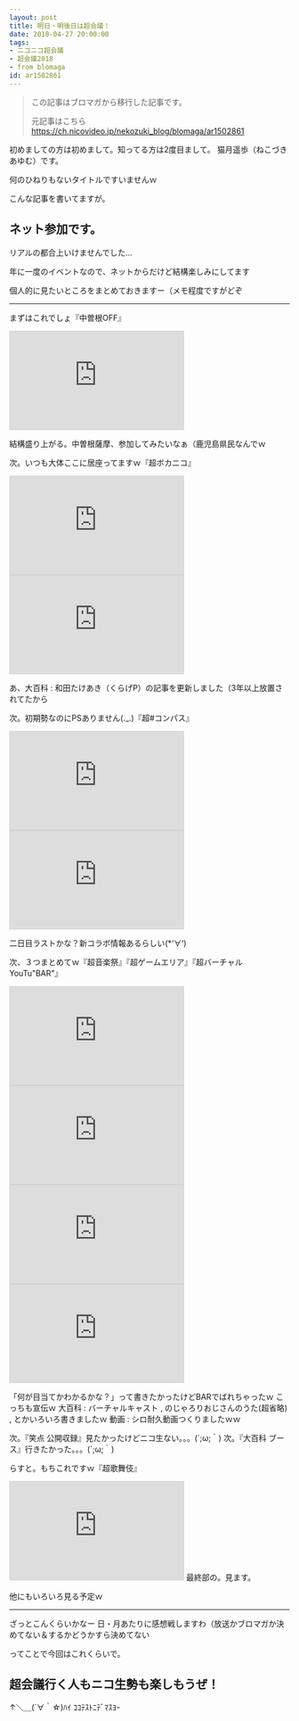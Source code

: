 ```yaml
---
layout: post
title: 明日・明後日は超会議！
date: 2018-04-27 20:00:00
tags: 
- ニコニコ超会議
- 超会議2018
- from blomaga
id: ar1502861
---
```

> この記事はブロマガから移行した記事です。
>
> 元記事はこちら
> https://ch.nicovideo.jp/nekozuki_blog/blomaga/ar1502861

初めましての方は初めまして。知ってる方は2度目まして。
猫月遥歩（ねこづきあゆむ）です。

何のひねりもないタイトルですいませんｗ

<!-- more -->

こんな記事を書いてますが。
## ネット参加です。
リアルの都合上いけませんでした...

年に一度のイベントなので、ネットからだけど結構楽しみにしてます

個人的に見たいところをまとめておきますー（メモ程度ですがどぞ

---

まずはこれでしょ『中曽根OFF』
<iframe width="312" height="176" src="https://live.nicovideo.jp/embed/lv311953705" scrolling="no" style="border:solid 1px #d0d0d0; background-color: #f6f6f6;" frameborder="0"><a href="https://live.nicovideo.jp/watch/lv311953705">オープニングセレモニー中曽根OFF@ニコニコ超会議2018</a></iframe>

結構盛り上がる。中曽根薩摩、参加してみたいなぁ（鹿児島県民なんでｗ

次。いつも大体ここに居座ってますｗ『超ボカニコ』
<iframe width="312" height="176" src="https://live.nicovideo.jp/embed/lv312035493" scrolling="no" style="border:solid 1px #d0d0d0; background-color: #f6f6f6;" frameborder="0"><a href="https://live.nicovideo.jp/watch/lv312035493">超ボカニコ2018 supported by 東武トップツアーズ@ニコニコ超会議2018[DAY1]</a></iframe><iframe width="312" height="176" src="https://live.nicovideo.jp/embed/lv312035495" scrolling="no" style="border:solid 1px #d0d0d0; background-color: #f6f6f6;" frameborder="0"><a href="https://live.nicovideo.jp/watch/lv312035495">超ボカニコ2018 supported by 東武トップツアーズ@ニコニコ超会議2018[DAY2]</a></iframe>

あ、大百科 : 和田たけあき（くらげP）の記事を更新しました（3年以上放置されてたから

次。初期勢なのにPSありません(._.)『超#コンパス』
<iframe width="312" height="176" src="https://live.nicovideo.jp/embed/lv311523557" scrolling="no" style="border:solid 1px #d0d0d0; background-color: #f6f6f6;" frameborder="0"><a href="https://live.nicovideo.jp/watch/lv311523557">【豪華ゲスト多数出演】超「#コンパス」ステージ@ニコニコ超会議2018[DAY1]</a></iframe><iframe width="312" height="176" src="https://live.nicovideo.jp/embed/lv311523608" scrolling="no" style="border:solid 1px #d0d0d0; background-color: #f6f6f6;" frameborder="0"><a href="https://live.nicovideo.jp/watch/lv311523608">【豪華ゲスト多数出演】超「#コンパス」ステージ@ニコニコ超会議2018[DAY2]</a></iframe>

二日目ラストかな？新コラボ情報あるらしい(*‘∀‘)

次、３つまとめてｗ『超音楽祭』『超ゲームエリア』『超バーチャルYouTu"BAR"』
<iframe width="312" height="176" src="https://live.nicovideo.jp/embed/lv312120280" scrolling="no" style="border:solid 1px #d0d0d0; background-color: #f6f6f6;" frameborder="0"><a href="https://live.nicovideo.jp/watch/lv312120280">【キズナアイ,小林幸子,脳みそ夫 など出演】超音楽祭2018@ニコニコ超会議2018[DAY2]</a></iframe><iframe width="312" height="176" src="https://live.nicovideo.jp/embed/lv312409980" scrolling="no" style="border:solid 1px #d0d0d0; background-color: #f6f6f6;" frameborder="0"><a href="https://live.nicovideo.jp/watch/lv312409980">Siro GAMES ~ニコニコ超会議出張版~@ニコニコ超会議2018</a></iframe><iframe width="312" height="176" src="https://live.nicovideo.jp/embed/lv312372077" scrolling="no" style="border:solid 1px #d0d0d0; background-color: #f6f6f6;" frameborder="0"><a href="https://live.nicovideo.jp/watch/lv312372077">超バーチャルYouTu&quot;BAR&quot;@ニコニコ超会議2018[DAY1]</a></iframe><iframe width="312" height="176" src="https://live.nicovideo.jp/embed/lv312372079" scrolling="no" style="border:solid 1px #d0d0d0; background-color: #f6f6f6;" frameborder="0"><a href="https://live.nicovideo.jp/watch/lv312372079">超バーチャルYouTu&quot;BAR&quot;@ニコニコ超会議2018[DAY2]</a></iframe>

「何が目当てかわかるかな？」って書きたかったけどBARでばれちゃったｗ
こっちも宣伝ｗ 
大百科 : バーチャルキャスト , のじゃろりおじさんのうた(超省略) , とかいろいろ書きましたｗ
動画 : シロ耐久動画つくりましたｗｗ

次。『笑点 公開収録』見たかったけどニコ生ない。。。(´;ω;｀)
次。『大百科 ブース』行きたかった。。。(´;ω;｀)

らすと。もちこれですｗ『超歌舞伎』
<iframe width="312" height="176" src="https://live.nicovideo.jp/embed/lv310307909" scrolling="no" style="border:solid 1px #d0d0d0; background-color: #f6f6f6;" frameborder="0"><a href="https://live.nicovideo.jp/watch/lv310307909">超歌舞伎 supported by NTT「積思花顔競」16時の部@ニコニコ超会議2018[DAY2]</a></iframe>
最終部の。見ます。

他にもいろいろ見る予定ｗ

---

ざっとこんくらいかなー
日・月あたりに感想戦しますわ（放送かブロマガか決めてない＆するかどうかすら決めてない

ってことで今回はこれくらいで。
## 超会議行く人もニコ生勢も楽しもうぜ！
↑＼＿(´∀｀☆)ﾊｲ ｺｺﾃｽﾄﾆﾃﾞﾏｽﾖｰ